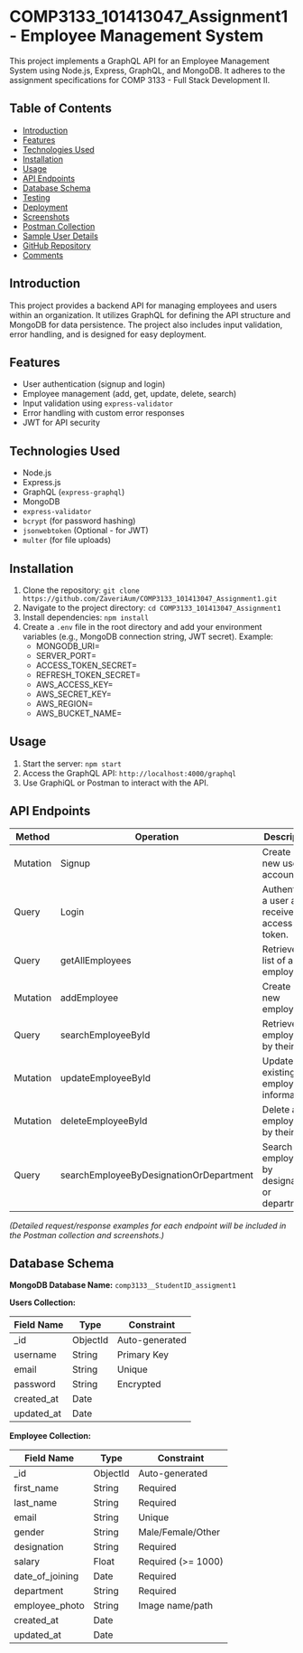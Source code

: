 # COMP3133_101413047_Assignment1 - Employee Management System

This project implements a GraphQL API for an Employee Management System using Node.js, Express, GraphQL, and MongoDB. It adheres to the assignment specifications for COMP 3133 - Full Stack Development II.

## Table of Contents

- [Introduction](#introduction)
- [Features](#features)
- [Technologies Used](#technologies-used)
- [Installation](#installation)
- [Usage](#usage)
- [API Endpoints](#api-endpoints)
- [Database Schema](#database-schema)
- [Testing](#testing)
- [Deployment](#deployment)
- [Screenshots](#screenshots)
- [Postman Collection](#postman-collection)
- [Sample User Details](#sample-user-details)
- [GitHub Repository](#github-repository)
- [Comments](#comments)

## Introduction

This project provides a backend API for managing employees and users within an organization. It utilizes GraphQL for defining the API structure and MongoDB for data persistence. The project also includes input validation, error handling, and is designed for easy deployment.

## Features

- User authentication (signup and login)
- Employee management (add, get, update, delete, search)
- Input validation using `express-validator`
- Error handling with custom error responses
- JWT for API security

## Technologies Used

- Node.js
- Express.js
- GraphQL (`express-graphql`)
- MongoDB
- `express-validator`
- `bcrypt` (for password hashing)
- `jsonwebtoken` (Optional - for JWT)
- `multer` (for file uploads)

## Installation

1. Clone the repository: `git clone https://github.com/ZaveriAum/COMP3133_101413047_Assignment1.git`
2. Navigate to the project directory: `cd COMP3133_101413047_Assignment1`
3. Install dependencies: `npm install`
4. Create a `.env` file in the root directory and add your environment variables (e.g., MongoDB connection string, JWT secret).
   Example:
   - MONGODB_URI=
   - SERVER_PORT=
   - ACCESS_TOKEN_SECRET=
   - REFRESH_TOKEN_SECRET=
   - AWS_ACCESS_KEY=
   - AWS_SECRET_KEY=
   - AWS_REGION=
   - AWS_BUCKET_NAME=

## Usage

1. Start the server: `npm start`
2. Access the GraphQL API: `http://localhost:4000/graphql`
3. Use GraphiQL or Postman to interact with the API.

## API Endpoints

| Method   | Operation                               | Description                                        |
| -------- | --------------------------------------- | -------------------------------------------------- |
| Mutation | Signup                                  | Create a new user account.                         |
| Query    | Login                                   | Authenticate a user and receive an access token.   |
| Query    | getAllEmployees                         | Retrieve a list of all employees.                  |
| Mutation | addEmployee                             | Create a new employee.                             |
| Query    | searchEmployeeById                      | Retrieve an employee by their ID.                  |
| Mutation | updateEmployeeById                      | Update an existing employee's information.         |
| Mutation | deleteEmployeeById                      | Delete an employee by their ID.                    |
| Query    | searchEmployeeByDesignationOrDepartment | Search for employees by designation or department. |

_(Detailed request/response examples for each endpoint will be included in the Postman collection and screenshots.)_

## Database Schema

**MongoDB Database Name:** `comp3133__StudentID_assigment1`

**Users Collection:**

| Field Name | Type     | Constraint     |
| ---------- | -------- | -------------- |
| \_id       | ObjectId | Auto-generated |
| username   | String   | Primary Key    |
| email      | String   | Unique         |
| password   | String   | Encrypted      |
| created_at | Date     |                |
| updated_at | Date     |                |

**Employee Collection:**

| Field Name      | Type     | Constraint         |
| --------------- | -------- | ------------------ |
| \_id            | ObjectId | Auto-generated     |
| first_name      | String   | Required           |
| last_name       | String   | Required           |
| email           | String   | Unique             |
| gender          | String   | Male/Female/Other  |
| designation     | String   | Required           |
| salary          | Float    | Required (>= 1000) |
| date_of_joining | Date     | Required           |
| department      | String   | Required           |
| employee_photo  | String   | Image name/path    |
| created_at      | Date     |                    |
| updated_at      | Date     |                    |
